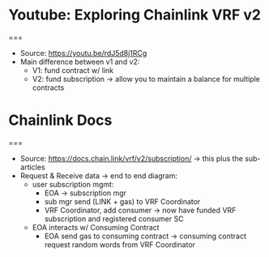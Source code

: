 # Youtube: Exploring Chainlink VRF v2
===

- Source: https://youtu.be/rdJ5d8j1RCg
- Main difference between v1 and v2:
    - V1: fund contract w/ link
    - V2: fund subscription -> allow you to maintain a balance for multiple contracts

# Chainlink Docs
===

- Source: https://docs.chain.link/vrf/v2/subscription/ -> this plus the sub-articles
- Request & Receive data -> end to end diagram:
    - user subscription mgmt:
        - EOA -> subscription mgr
        - sub mgr send (LINK + gas) to VRF Coordinator
        - VRF Coordinator, add consumer -> now have funded VRF subscription and registered consumer SC
    - EOA interacts w/ Consuming Contract
        - EOA send gas to consuming contract -> consuming contract request random words from VRF Coordinator
